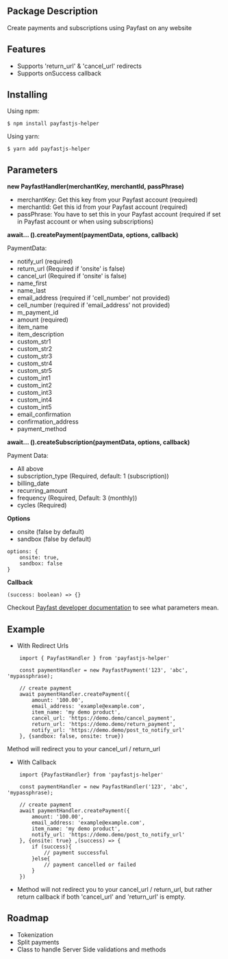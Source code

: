 ## Package Description

Create payments and subscriptions using Payfast on any website

## Features

- Supports 'return_url' & 'cancel_url' redirects
- Supports onSuccess callback

## Installing

Using npm:

    $ npm install payfastjs-helper

Using yarn:

    $ yarn add payfastjs-helper

## Parameters

**new PayfastHandler(merchantKey, merchantId, passPhrase)**

- merchantKey: Get this key from your Payfast account (required)
- merchantId: Get this id from your Payfast account (required)
- passPhrase: You have to set this in your Payfast account (required if set in Payfast account or when using subscriptions)

**await... ().createPayment(paymentData, options, callback)**

PaymentData:

- notify_url (required)
- return_url (Required if 'onsite' is false)
- cancel_url (Required if 'onsite' is false)
- name_first
- name_last
- email_address (required if 'cell_number' not provided)
- cell_number (required if 'email_address' not provided)
- m_payment_id
- amount (required)
- item_name
- item_description
- custom_str1
- custom_str2
- custom_str3
- custom_str4
- custom_str5
- custom_int1
- custom_int2
- custom_int3
- custom_int4
- custom_int5
- email_confirmation
- confirmation_address
- payment_method

**await... ().createSubscription(paymentData, options, callback)**

Payment Data:

- All above
- subscription_type (Required, default: 1 (subscription))
- billing_date
- recurring_amount
- frequency (Required, Default: 3 (monthly))
- cycles (Required)

**Options**

- onsite (false by default)
- sandbox (false by default)

```
options: {
	onsite: true,
	sandbox: false
}
```

**Callback**

```
(success: boolean) => {}
```

Checkout [Payfast developer documentation](https://developers.payfast.co.za/docs#onsite_payments) to see what parameters mean.

## Example

- With Redirect Urls

```
    import { PayfastHandler } from 'payfastjs-helper'

    const paymentHandler = new PayfastPayment('123', 'abc', 'mypassphrase);

    // create payment
    await paymentHandler.createPayment({
    	amount: '100.00',
    	email_address: 'example@example.com',
    	item_name: 'my demo product',
	    cancel_url: 'https://demo.demo/cancel_payment',
	    return_url: 'https://demo.demo/return_payment',
	    notify_url: 'https://demo.demo/post_to_notify_url'
    }, {sandbox: false, onsite: true})
```

Method will redirect you to your cancel_url / return_url

- With Callback

```
    import {PayfastHandler} from 'payfastjs-helper'

    const paymentHandler = new PayfastHandler('123', 'abc', 'mypassphrase);

    // create payment
    await paymentHandler.createPayment({
    	amount: '100.00',
    	email_address: 'example@example.com',
    	item_name: 'my demo product',
	    notify_url: 'https://demo.demo/post_to_notify_url'
    }, {onsite: true} ,(success) => {
		if (success){
			// payment successful
		}else{
			// payment cancelled or failed
		}
	})
```

- Method will not redirect you to your cancel_url / return_url, but rather return callback if both 'cancel_url' and 'return_url' is empty.

## Roadmap

- Tokenization
- Split payments
- Class to handle Server Side validations and methods
